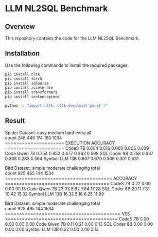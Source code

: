 # LLM NL2SQL Benchmark

## Overview

This repository contains the code for the LLM NL2SQL Benchmark. 

## Installation

Use the following commands to install the required packages.

```sh
pip install nltk
pip install torch
pip install sqlparse
pip install accelerate
pip install transformers
pip install sentencepiece

python -c "import nltk; nltk.download('punkt')"
```

## Result

Spider Dataset:
                     easy                 medium               hard                 extra                all                 
count                248                  446                  174                  166                  1034                
=====================   EXECUTION ACCURACY     =====================
CodeS 7B             0.004                0.016                0.000                0.006                0.009
Code Qwen 7B         0.754                0.652                0.477                0.343                0.598
SQL Coder 8B         0.758                0.637                0.368                0.283                0.564
Symbol LLM 13B       0.867                0.670                0.506                0.301                0.631


Bird Dataset:
                     simple               moderate             challenging          total               
count                925                  465                  144                  1534                
======================================    ACCURACY    =====================================
CodeS 7B             0.22                 0.00                 0.00                 00.13
Code Qwen 7B         23.03                8.82                 7.64                 17.28
SQL Coder 8B         20.11                7.31                 10.42                15.32
Symbol LLM 13B       16.32                5.16                 6.25                 11.99

Bird Dataset:
                     simple               moderate             challenging          total               
count                925                  465                  144                  1534                
=========================================    VES   ========================================
CodeS 7B             0.00                 0.00                 0.00                 0.00
Code Qwen 7B         0.11                 0.21                 0.00                 0.13
SQL Coder 8B         0.00                 0.00                 0.00                 0.00
Symbol LLM 13B       0.22                 0.00                 0.00                 0.13